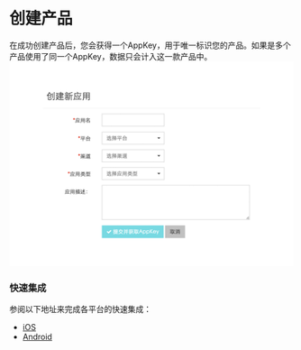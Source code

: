 # 创建产品

在成功创建产品后，您会获得一个AppKey，用于唯一标识您的产品。如果是多个产品使用了同一个AppKey，数据只会计入这一款产品中。
![](assets/create_product.png)


### 快速集成


参阅以下地址来完成各平台的快速集成：
* [iOS](ios_integration.html)
* [Android](android_integration) 